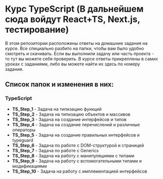 # Курс TypeScript (В дальнейшем сюда войдут React+TS, Next.js, тестирование)

В этом репозитории расположены ответы на домашние задания на курсе. Все специально разбито на папки, чтобы вам было удобно смотреть и скачивать. Если вы выполнили задачу или часть проекта - то тут вы можете себя проверить.
В курсе ответы прикреплены в самих уроках с заданиями, либо вы можете найти их здесь по номеру задания.

## Список папок и изменения в них:

### TypeScript

- **TS_Step_1** - Задача на типизацию функций
- **TS_Step_2** - Задача на типизацию объектов и массивов
- **TS_Step_3** - Задача на создание интерфейсов и типов
- **TS_Step_4** - Задача на создание перечислений и различные операторы
- **TS_Step_5** - Задача на создание правильных интерфейсов и typeguard
- **TS_Step_6** - Задача по работе с DOM-структурой и страницей
- **TS_Step_7** - Задача по работе с Generics
- **TS_Step_8** - Задача на работу с манипуляциями с типами
- **TS_Step_9** - Задача на работу с вспомогательными типами и модификациями
- **TS_Step_10** - Задача на работу с имплементацией интерфейсов
